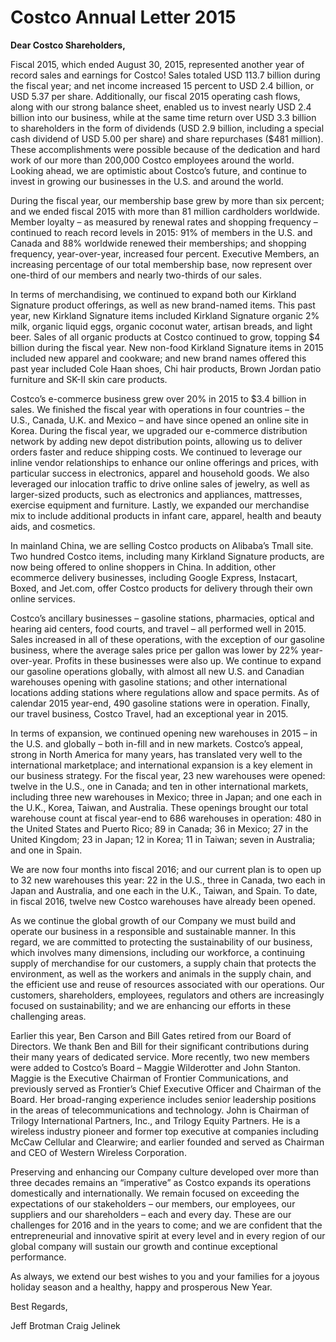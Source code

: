 # Costco Annual Letter 2015

**Dear Costco Shareholders,**

Fiscal 2015, which ended August 30, 2015, represented another year of record sales and earnings for Costco! Sales totaled USD 113.7 billion during the fiscal year; and net income increased 15 percent to USD 2.4 billion, or USD 5.37 per share. Additionally, our fiscal 2015 operating cash flows, along with our strong balance sheet, enabled us to invest nearly USD 2.4 billion into our business, while at the same time return over USD 3.3 billion to shareholders in the form of dividends (USD 2.9 billion, including a special cash dividend of USD 5.00 per share) and share repurchases ($481 million). These accomplishments were possible because of the dedication and hard work of our more than 200,000 Costco employees around the world. Looking ahead, we are optimistic about Costco’s future, and continue to invest in growing our businesses in the U.S. and around the world. 

During the fiscal year, our membership base grew by more than six percent; and we ended fiscal 2015 with more than 81 million cardholders worldwide. Member loyalty – as measured by renewal rates and shopping frequency – continued to reach record levels in 2015: 91% of members in the U.S. and Canada and 88% worldwide renewed their memberships; and shopping frequency, year-over-year, increased four percent. Executive Members, an increasing percentage of our total membership base, now represent over one-third of our members and nearly two-thirds of our sales. 

In terms of merchandising, we continued to expand both our Kirkland Signature product offerings, as well as new brand-named items. This past year, new Kirkland Signature items included Kirkland Signature organic 2% milk, organic liquid eggs, organic coconut water, artisan breads, and light beer. Sales of all organic products at Costco continued to grow, topping $4 billion during the fiscal year. New non-food Kirkland Signature items in 2015 included new apparel and cookware; and new brand names offered this past year included Cole Haan shoes, Chi hair products, Brown Jordan patio furniture and SK-II skin care products. 

Costco’s e-commerce business grew over 20% in 2015 to $3.4 billion in sales. We finished the fiscal year with operations in four countries – the U.S., Canada, U.K. and Mexico – and have since opened an online site in Korea. During the fiscal year, we upgraded our e-commerce distribution network by adding new depot distribution points, allowing us to deliver orders faster and reduce shipping costs. We continued to leverage our inline vendor relationships to enhance our online offerings and prices, with particular success in electronics, apparel and household goods. We also leveraged our inlocation traffic to drive online sales of jewelry, as well as larger-sized products, such as electronics and appliances, mattresses, exercise equipment and furniture. Lastly, we expanded our merchandise mix to include additional products in infant care, apparel, health and beauty aids, and cosmetics. 

In mainland China, we are selling Costco products on Alibaba’s Tmall site. Two hundred Costco items, including many Kirkland Signature products, are now being offered to online shoppers in China. In addition, other ecommerce delivery businesses, including Google Express, Instacart, Boxed, and Jet.com, offer Costco products for delivery through their own online services. 

Costco’s ancillary businesses – gasoline stations, pharmacies, optical and hearing aid centers, food courts, and travel – all performed well in 2015. Sales increased in all of these operations, with the exception of our gasoline business, where the average sales price per gallon was lower by 22% year-over-year. Profits in these businesses were also up. We continue to expand our gasoline operations globally, with almost all new U.S. and Canadian warehouses opening with gasoline stations; and other international locations adding stations where regulations allow and space permits. As of calendar 2015 year-end, 490 gasoline stations were in operation. Finally, our travel business, Costco Travel, had an exceptional year in 2015.

In terms of expansion, we continued opening new warehouses in 2015 – in the U.S. and globally – both in-fill and in new markets. Costco’s appeal, strong in North America for many years, has translated very well to the international marketplace; and international expansion is a key element in our business strategy. For the fiscal year, 23 new warehouses were opened: twelve in the U.S., one in Canada; and ten in other international markets, including three new warehouses in Mexico; three in Japan; and one each in the U.K., Korea, Taiwan, and Australia. These openings brought our total warehouse count at fiscal year-end to 686 warehouses in operation: 480 in the United States and Puerto Rico; 89 in Canada; 36 in Mexico; 27 in the United Kingdom; 23 in Japan; 12 in Korea; 11 in Taiwan; seven in Australia; and one in Spain. 

We are now four months into fiscal 2016; and our current plan is to open up to 32 new warehouses this year: 22 in the U.S., three in Canada, two each in Japan and Australia, and one each in the U.K., Taiwan, and Spain. To date, in fiscal 2016, twelve new Costco warehouses have already been opened. 

As we continue the global growth of our Company we must build and operate our business in a responsible and sustainable manner. In this regard, we are committed to protecting the sustainability of our business, which involves many dimensions, including our workforce, a continuing supply of merchandise for our customers, a supply chain that protects the environment, as well as the workers and animals in the supply chain, and the efficient use and reuse of resources associated with our operations. Our customers, shareholders, employees, regulators and others are increasingly focused on sustainability; and we are enhancing our efforts in these challenging areas.

Earlier this year, Ben Carson and Bill Gates retired from our Board of Directors. We thank Ben and Bill for their significant contributions during their many years of dedicated service. More recently, two new members were added to Costco’s Board – Maggie Wilderotter and John Stanton. Maggie is the Executive Chairman of Frontier Communications, and previously served as Frontier’s Chief Executive Officer and Chairman of the Board. Her broad-ranging experience includes senior leadership positions in the areas of telecommunications and technology. John is Chairman of Trilogy International Partners, Inc., and Trilogy Equity Partners. He is a wireless industry pioneer and former top executive at companies including McCaw Cellular and Clearwire; and earlier founded and served as Chairman and CEO of Western Wireless Corporation. 

Preserving and enhancing our Company culture developed over more than three decades remains an “imperative” as Costco expands its operations domestically and internationally. We remain focused on exceeding the expectations of our stakeholders – our members, our employees, our suppliers and our shareholders – each and every day. These are our challenges for 2016 and in the years to come; and we are confident that the entrepreneurial and innovative spirit at every level and in every region of our global company will sustain our growth and continue exceptional performance.

As always, we extend our best wishes to you and your families for a joyous holiday season and a healthy, happy and prosperous New Year. 

Best Regards,

Jeff Brotman
Craig Jelinek